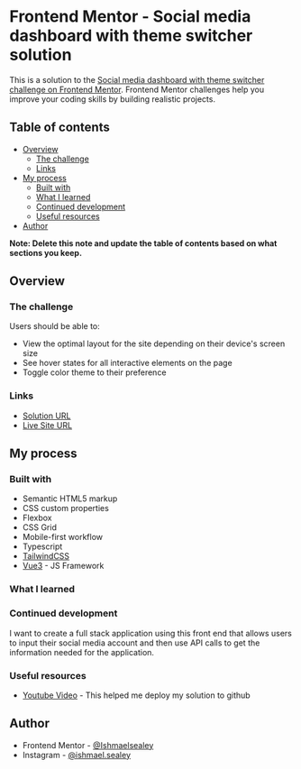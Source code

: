 # Frontend Mentor - Social media dashboard with theme switcher solution

This is a solution to the [Social media dashboard with theme switcher challenge on Frontend Mentor](https://www.frontendmentor.io/challenges/social-media-dashboard-with-theme-switcher-6oY8ozp_H). Frontend Mentor challenges help you improve your coding skills by building realistic projects.

## Table of contents

- [Overview](#overview)
  - [The challenge](#the-challenge)
  - [Links](#links)
- [My process](#my-process)
  - [Built with](#built-with)
  - [What I learned](#what-i-learned)
  - [Continued development](#continued-development)
  - [Useful resources](#useful-resources)
- [Author](#author)

**Note: Delete this note and update the table of contents based on what sections you keep.**

## Overview

### The challenge

Users should be able to:

- View the optimal layout for the site depending on their device's screen size
- See hover states for all interactive elements on the page
- Toggle color theme to their preference

### Links

- [Solution URL](https://www.frontendmentor.io/solutions/responsive-dashboard-using-vue3-vite-with-tailwindcss-UiD1MchrVv)
- [Live Site URL](https://ishmaelsealey.github.io/fem-sm-dashboard/)

## My process

### Built with

- Semantic HTML5 markup
- CSS custom properties
- Flexbox
- CSS Grid
- Mobile-first workflow
- Typescript
- [TailwindCSS](https://tailwindcss.com/)
- [Vue3](https://vuejs.org/) - JS Framework

### What I learned

### Continued development

I want to create a full stack application using this front end that allows users to input their social media account and then use API calls
to get the information needed for the application.

### Useful resources

- [Youtube Video](https://www.youtube.com/watch?v=yo2bMGnIKE8) - This helped me deploy my solution to github

## Author

- Frontend Mentor - [@Ishmaelsealey](https://www.frontendmentor.io/profile/Ishmaelsealey)
- Instagram - [@ishmael.sealey](https://www.instagram.com/ishmael.sealey)
